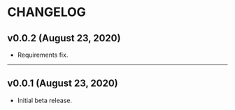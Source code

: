 # CHANGELOG

## v0.0.2 (August 23, 2020)

- Requirements fix.


---


## v0.0.1 (August 23, 2020)

- Initial beta release. 
